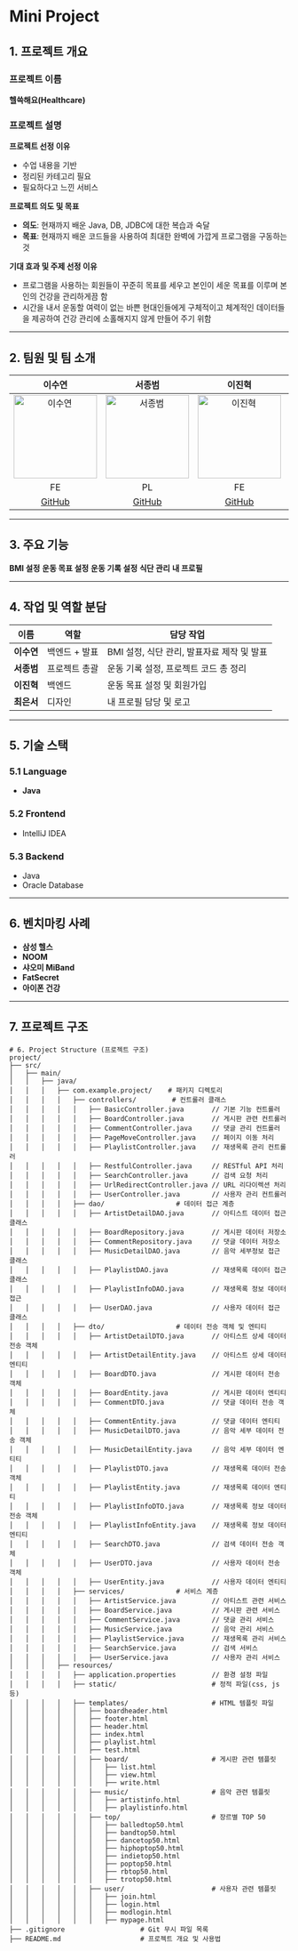 # Mini Project

## 1. 프로젝트 개요

### 프로젝트 이름  
**헬쓱해요(Healthcare)**

### 프로젝트 설명  
**프로젝트 선정 이유**  
- 수업 내용을 기반
- 정리된 카테고리 필요
- 필요하다고 느낀 서비스 

**프로젝트 의도 및 목표**  
- **의도**: 현재까지 배운 Java, DB, JDBC에 대한 복습과 숙달  
- **목표**: 현재까지 배운 코드들을 사용하여 최대한 완벽에 가깝게 프로그램을 구동하는 것 

**기대 효과 및 주제 선정 이유**  
- 프로그램을 사용하는 회원들이 꾸준히 목표를 세우고 본인이 세운 목표를 이루며 본인의 건강을 관리하게끔 함  
- 시간을 내서 운동할 여력이 없는 바쁜 현대인들에게 구체적이고 체계적인 데이터들을 제공하여 건강 관리에 소홀해지지 않게 만들어 주기 위함  

---

## 2. 팀원 및 팀 소개

| 이수연 | 서종범 | 이진혁 | 최은서 |
|:------:|:------:|:------:|:------:|
| <img src="https://i.pinimg.com/enabled_lo_mid/736x/5e/6c/ab/5e6cab0c7e22c88232977228c56301f8.jpg" alt="이수연" width="150" height="150"> | <img src="https://i.pinimg.com/736x/e3/1e/fc/e31efc742b7bb4876d5011459cf88c46.jpg" alt="서종범" width="150" height="150"> | <img src="https://i.pinimg.com/736x/16/9f/3e/169f3e68827b047efc27f048b2d44049.jpg" alt="이진혁" width="150" height="150"> | <img src="https://i.pinimg.com/736x/d9/4e/8c/d94e8c6d7149857e686a56847d6dc932.jpg" alt="최은서" width="150" height="150"> |
| FE | PL | FE | FE |
| [GitHub](https://github.com/javapyhtml) | [GitHub](https://github.com/) | [GitHub](https://github.com/) | [GitHub](https://github.com/) |

---

## 3. 주요 기능

**BMI 설정**
**운동 목표 설정**
**운동 기록 설정**
**식단 관리**
**내 프로필**

---

## 4. 작업 및 역할 분담

| 이름 | 역할 | 담당 작업 |
|-----------------|-----------------|-----------------|
| **이수연** | 백엔드 + 발표 | BMI 설정, 식단 관리, 발표자료 제작 및 발표 |
| **서종범** | 프로젝트 총괄 | 운동 기록 설정, 프로젝트 코드 총 정리 |
| **이진혁** | 백엔드 | 운동 목표 설정 및 회원가입 |
| **최은서** | 디자인 | 내 프로필 담당 및 로고 |

---

## 5. 기술 스택

### 5.1 Language  
- **Java**

### 5.2 Frontend  
- IntelliJ IDEA  

### 5.3 Backend  
- Java  
- Oracle Database  
 
---

## 6. 벤치마킹 사례

- **삼성 헬스**
- **NOOM**  
- **샤오미 MiBand**  
- **FatSecret**
- **아이폰 건강** 

---

## 7. 프로젝트 구조

```plaintext
# 6. Project Structure (프로젝트 구조)
project/
├── src/
│   ├── main/
│   │   ├── java/
│   │   │   ├── com.example.project/    # 패키지 디렉토리
│   │   │   │   ├── controllers/         # 컨트롤러 클래스
│   │   │   │   │   ├── BasicController.java       // 기본 기능 컨트롤러
│   │   │   │   │   ├── BoardController.java       // 게시판 관련 컨트롤러
│   │   │   │   │   ├── CommentController.java     // 댓글 관리 컨트롤러
│   │   │   │   │   ├── PageMoveController.java    // 페이지 이동 처리
│   │   │   │   │   ├── PlaylistController.java    // 재생목록 관리 컨트롤러
│   │   │   │   │   ├── RestfulController.java     // RESTful API 처리
│   │   │   │   │   ├── SearchController.java      // 검색 요청 처리
│   │   │   │   │   ├── UrlRedirectController.java // URL 리다이렉션 처리
│   │   │   │   │   ├── UserController.java        // 사용자 관리 컨트롤러
│   │   │   │   ├── dao/                  # 데이터 접근 계층
│   │   │   │   │   ├── ArtistDetailDAO.java       // 아티스트 데이터 접근 클래스
│   │   │   │   │   ├── BoardRepository.java       // 게시판 데이터 저장소
│   │   │   │   │   ├── CommentRepository.java     // 댓글 데이터 저장소
│   │   │   │   │   ├── MusicDetailDAO.java        // 음악 세부정보 접근 클래스
│   │   │   │   │   ├── PlaylistDAO.java           // 재생목록 데이터 접근 클래스
│   │   │   │   │   ├── PlaylistInfoDAO.java       // 재생목록 정보 데이터 접근
│   │   │   │   │   ├── UserDAO.java               // 사용자 데이터 접근 클래스
│   │   │   │   ├── dto/                  # 데이터 전송 객체 및 엔티티
│   │   │   │   │   ├── ArtistDetailDTO.java       // 아티스트 상세 데이터 전송 객체
│   │   │   │   │   ├── ArtistDetailEntity.java    // 아티스트 상세 데이터 엔티티
│   │   │   │   │   ├── BoardDTO.java              // 게시판 데이터 전송 객체
│   │   │   │   │   ├── BoardEntity.java           // 게시판 데이터 엔티티
│   │   │   │   │   ├── CommentDTO.java            // 댓글 데이터 전송 객체
│   │   │   │   │   ├── CommentEntity.java         // 댓글 데이터 엔티티
│   │   │   │   │   ├── MusicDetailDTO.java        // 음악 세부 데이터 전송 객체
│   │   │   │   │   ├── MusicDetailEntity.java     // 음악 세부 데이터 엔티티
│   │   │   │   │   ├── PlaylistDTO.java           // 재생목록 데이터 전송 객체
│   │   │   │   │   ├── PlaylistEntity.java        // 재생목록 데이터 엔티티
│   │   │   │   │   ├── PlaylistInfoDTO.java       // 재생목록 정보 데이터 전송 객체
│   │   │   │   │   ├── PlaylistInfoEntity.java    // 재생목록 정보 데이터 엔티티
│   │   │   │   │   ├── SearchDTO.java             // 검색 데이터 전송 객체
│   │   │   │   │   ├── UserDTO.java               // 사용자 데이터 전송 객체
│   │   │   │   │   ├── UserEntity.java            // 사용자 데이터 엔티티
│   │   │   │   ├── services/             # 서비스 계층
│   │   │   │   │   ├── ArtistService.java         // 아티스트 관련 서비스
│   │   │   │   │   ├── BoardService.java          // 게시판 관련 서비스
│   │   │   │   │   ├── CommentService.java        // 댓글 관리 서비스
│   │   │   │   │   ├── MusicService.java          // 음악 관리 서비스
│   │   │   │   │   ├── PlaylistService.java       // 재생목록 관리 서비스
│   │   │   │   │   ├── SearchService.java         // 검색 서비스
│   │   │   │   │   ├── UserService.java           // 사용자 관리 서비스
│   │   │   ├── resources/
│   │   │   │   ├── application.properties         // 환경 설정 파일
│   │   │   │   ├── static/                        # 정적 파일(css, js 등)
│   │   │   │   ├── templates/                     # HTML 템플릿 파일
│   │   │   │   │   ├── boardheader.html
│   │   │   │   │   ├── footer.html
│   │   │   │   │   ├── header.html
│   │   │   │   │   ├── index.html
│   │   │   │   │   ├── playlist.html
│   │   │   │   │   ├── test.html
│   │   │   │   │   ├── board/                     # 게시판 관련 템플릿
│   │   │   │   │   │   ├── list.html
│   │   │   │   │   │   ├── view.html
│   │   │   │   │   │   ├── write.html
│   │   │   │   │   ├── music/                     # 음악 관련 템플릿
│   │   │   │   │   │   ├── artistinfo.html
│   │   │   │   │   │   ├── playlistinfo.html
│   │   │   │   │   ├── top/                       # 장르별 TOP 50
│   │   │   │   │   │   ├── balledtop50.html
│   │   │   │   │   │   ├── bandtop50.html
│   │   │   │   │   │   ├── dancetop50.html
│   │   │   │   │   │   ├── hiphoptop50.html
│   │   │   │   │   │   ├── indietop50.html
│   │   │   │   │   │   ├── poptop50.html
│   │   │   │   │   │   ├── rbtop50.html
│   │   │   │   │   │   ├── trotop50.html
│   │   │   │   │   ├── user/                      # 사용자 관련 템플릿
│   │   │   │   │   │   ├── join.html
│   │   │   │   │   │   ├── login.html
│   │   │   │   │   │   ├── modlogin.html
│   │   │   │   │   │   ├── mypage.html
├── .gitignore                   # Git 무시 파일 목록
├── README.md                    # 프로젝트 개요 및 사용법
